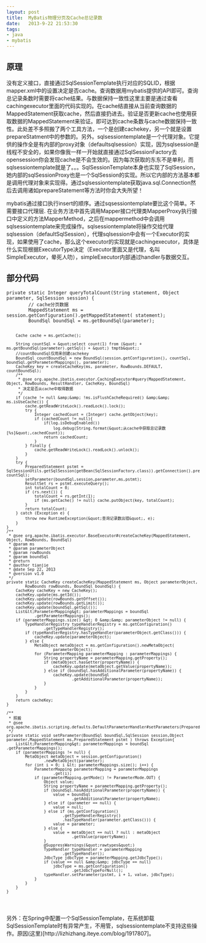 ```yaml
---
layout: post
title:  MyBatis物理分页及Cache总记录数
date:   2013-9-22 21:53:30
tags:
- java
- mybatis
---
```


<h2 id="">原理</h2>
<p>没有定义接口，直接通过SqlSessionTemplate执行对应的SQLID，根据mapper.xml中的设置决定是否cache。查询数据用mybatis提供的API即可。查询总记录条数时需要将cache结果。与数据保持一致性这里主要是通过查看cachingexecutor里面的代码实现的。在cache结直接从当前查询数据的MappedStatement获取cache，然后直接扔进去。验证是否更新cache也使用获取数据的MappedStatement来验证。即可达到cache条数与cache数据保持一致性。此处差不多照搬了两个工具方法，一个是创建cachekey，另一个就是设置prepareStatment中的参数的。另外。sqlsessiontemplate是一个代理对象。它提供的操作全是有内部的proxy对象（defaultsqlsession）实现，因为sqlsession是线程不安全的，如果你像我一样一开始就直接通过SqlSessionFactory去opensession你会发现cache是不会生效的。因为每次获取的东东不是单利，而sqlsessiontemplate就是了。。。SqlSessionTemplate本身也实现了SqlSession，她内部的sqlSessionProxy也是一个SqlSession的实现。所以它内部的方法基本都是调用代理对象来实现得。通过sqlsessiontemplate获取java.sql.Connection然后去调用诸如prepareStatement等方法时你会大失所望！</p>
<p>mybatis通过接口执行insert的顺序。通过sqsessiontemplate要比这个简单。不需要接口代理层.
在业务方法中首先调用Mapper接口代理类MapperProxy执行接口中定义的方法MapperMethod，之后在mappermethod中会调用sqlsessiontemplate来完成操作。sqlsessiontemplate将操作交给代理sqlsession（defaultSqlSession），代理sqlsession中会有一个Executor的实现，如果使用了cache，那么这个executor的实现就是cachingexecutor，具体是什么实现根据ExecutorType决定（Executor里面又是代理，名叫SimpleExecutor，晕死人叻），simpleExecutor内部通过handler与数据交互。</p>
<h2 id="_1">部分代码</h2>
<pre><code class="java">private static Integer queryTotalCount(String statement, Object parameter, SqlSession session) {
        // cache分页数据
        MappedStatement ms = session.getConfiguration().getMappedStatement( statement);
        BoundSql boundSql = ms.getBoundSql(parameter);

        Cache cache = ms.getCache();

        String countSql = &quot;select count(1) from (&quot; + ms.getBoundSql(parameter).getSql() + &quot;) tmptb&quot;;
        //countBoundSql仅用来创建cachekey
        BoundSql countBoundSql = new BoundSql(session.getConfiguration(), countSql, boundSql.getParameterMappings(), parameter);
        CacheKey key = createCacheKey(ms, parameter, RowBounds.DEFAULT, countBoundSql);
        /**
         * @see org.apache.ibatis.executor.CachingExecutor#query(MappedStatement, Object, RowBounds, ResultHandler, CacheKey, BoundSql)
         * 决定是否从cache中取得数据
         */
        if (cache != null &amp;&amp; !ms.isFlushCacheRequired() &amp;&amp; ms.isUseCache()) {
            cache.getReadWriteLock().readLock().lock();
            try {
                Integer cachedCount = (Integer) cache.getObject(key);
                if (cachedCount != null){
                    if(log.isDebugEnabled())
                        log.debug(String.format(&quot;从cache中获取总记录数[%s]&quot;,cachedCount));
                    return cachedCount;
                }
            } finally {
                cache.getReadWriteLock().readLock().unlock();
            }
        }
        try {
            PreparedStatement pstmt = SqlSessionUtils.getSqlSession(getBean(SqlSessionFactory.class)).getConnection().prepareStatement( countSql);
            setParameter(boundSql,session,parameter,ms,pstmt);
            ResultSet rs = pstmt.executeQuery();
            int totalCount = 0;
            if (rs.next()) {
                totalCount = rs.getInt(1);
                if (ms.getCache() != null) cache.putObject(key, totalCount);
            }
            return totalCount;
        } catch (Exception e) {
            throw new RuntimeException(&quot;查询记录数出错&quot;, e);
        }
    }
    /**
     * @see org.apache.ibatis.executor.BaseExecutor#createCacheKey(MappedStatement, Object, RowBounds, BoundSql)
     * @param ms
     * @param parameterObject
     * @param rowBounds
     * @param boundSql
     * @return
     * @author tianjie
     * @date Sep 22, 2013
     * @version v1.0
     */
    private static CacheKey createCacheKey(MappedStatement ms, Object parameterObject,
            RowBounds rowBounds, BoundSql boundSql) {
        CacheKey cacheKey = new CacheKey();
        cacheKey.update(ms.getId());
        cacheKey.update(rowBounds.getOffset());
        cacheKey.update(rowBounds.getLimit());
        cacheKey.update(boundSql.getSql());
        List&lt;ParameterMapping&gt; parameterMappings = boundSql
                .getParameterMappings();
        if (parameterMappings.size() &gt; 0 &amp;&amp; parameterObject != null) {
            TypeHandlerRegistry typeHandlerRegistry = ms.getConfiguration()
                    .getTypeHandlerRegistry();
            if (typeHandlerRegistry.hasTypeHandler(parameterObject.getClass())) {
                cacheKey.update(parameterObject);
            } else {
                MetaObject metaObject = ms.getConfiguration().newMetaObject(
                        parameterObject);
                for (ParameterMapping parameterMapping : parameterMappings) {
                    String propertyName = parameterMapping.getProperty();
                    if (metaObject.hasGetter(propertyName)) {
                        cacheKey.update(metaObject.getValue(propertyName));
                    } else if (boundSql.hasAdditionalParameter(propertyName)) {
                        cacheKey.update(boundSql
                                .getAdditionalParameter(propertyName));
                    }
                }
            }
        }
        return cacheKey;
    }

    /**
     * 照搬
     * @see org.apache.ibatis.scripting.defaults.DefaultParameterHandler#setParameters(PreparedStatement)
     */
    private static void setParameter(BoundSql boundSql,SqlSession session,Object parameter,MappedStatement ms,PreparedStatement pstmt ) throws Exception{
        List&lt;ParameterMapping&gt; parameterMappings = boundSql .getParameterMappings();
        if (parameterMappings != null) {
            MetaObject metaObject = session.getConfiguration()
                    .newMetaObject(parameter);
            for (int i = 0; i &lt; parameterMappings.size(); i++) {
                ParameterMapping parameterMapping = parameterMappings
                        .get(i);
                if (parameterMapping.getMode() != ParameterMode.OUT) {
                    Object value;
                    String propertyName = parameterMapping.getProperty();
                    if (boundSql.hasAdditionalParameter(propertyName)) {
                        value = boundSql
                                .getAdditionalParameter(propertyName);
                    } else if (parameter == null) {
                        value = null;
                    } else if (ms.getConfiguration()
                            .getTypeHandlerRegistry()
                            .hasTypeHandler(parameter.getClass())) {
                        value = parameter;
                    } else {
                        value = metaObject == null ? null : metaObject
                                .getValue(propertyName);
                    }
                    @SuppressWarnings(&quot;rawtypes&quot;)
                    TypeHandler typeHandler = parameterMapping
                            .getTypeHandler();
                    JdbcType jdbcType = parameterMapping.getJdbcType();
                    if (value == null &amp;&amp; jdbcType == null)
                        jdbcType = ms.getConfiguration()
                                .getJdbcTypeForNull();
                    typeHandler.setParameter(pstmt, i + 1, value, jdbcType);
                }
            }
        }
    }
</code></pre>

<p>另外：在Spring中配置一个SqlSessionTemplate，在系统卸载SqlSessionTemplate时有异常产生，不用管，sqlsessiontemplate不支持这些操作。原因(这里)[http://lizhizhang.iteye.com/blog/1917807]。</p>